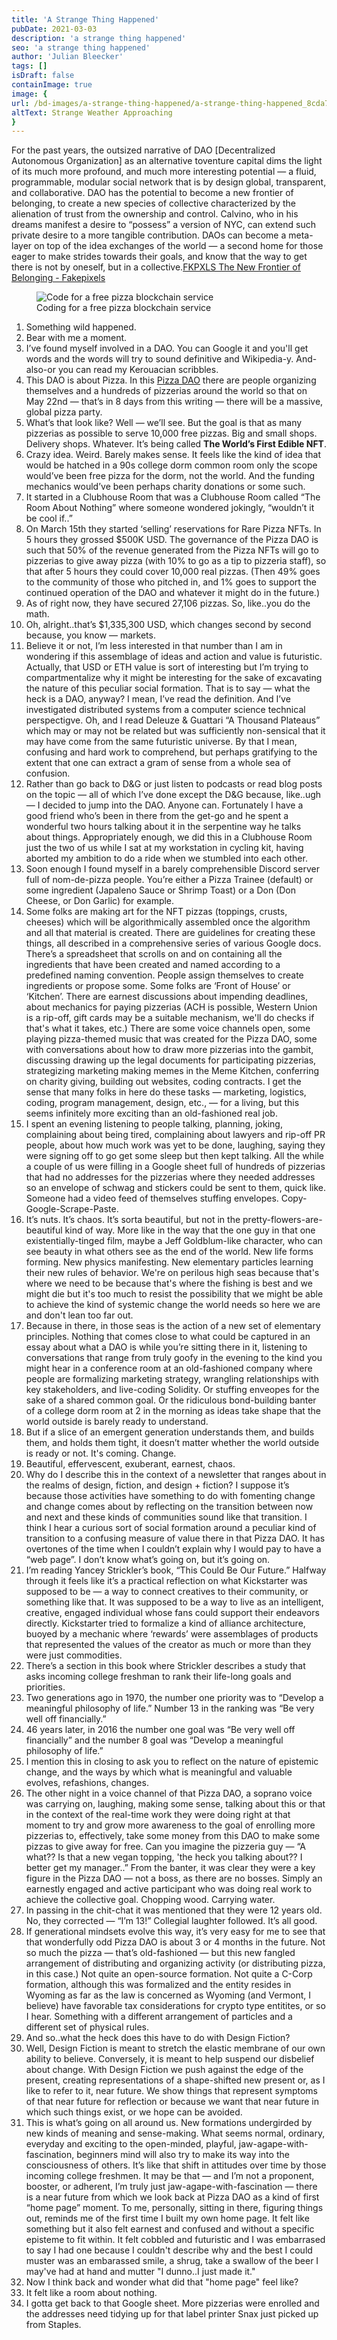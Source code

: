 ```yaml
---
title: 'A Strange Thing Happened'
pubDate: 2021-03-03
description: 'a strange thing happened'
seo: 'a strange thing happened'
author: 'Julian Bleecker'
tags: []
isDraft: false
containImage: true
image: {
url: /bd-images/a-strange-thing-happened/a-strange-thing-happened_8cda7cad-4568-44c0-918a-35718a303ffe.jpg,
altText: Strange Weather Approaching
}
---
```



For the past years, the outsized narrative of DAO [Decentralized Autonomous Organization] as an alternative toventure capital dims the light of its much more profound, and much more interesting potential — a fluid, programmable, modular social network that is by design global, transparent, and collaborative. DAO has the potential to become a new frontier of belonging, to create a new species of collective characterized by the alienation of trust from the ownership and control. Calvino, who in his dreams manifest a desire to “possess” a version of NYC, can extend such private desire to a more tangible contribution. DAOs can become a meta-layer on top of the idea exchanges of the world — a second home for those eager to make strides towards their goals, and know that the way to get there is not by oneself, but in a collective.[FKPXLS The New Frontier of Belonging - Fakepixels](https://fakepixels.substack.com/p/fkpxls-the-new-frontier-of-belonging)</slot>

<figure>
 <img src="https://buttondown-attachments.s3.amazonaws.com/images/116071ad-d802-4b69-958a-c9c09da26bae.png" alt="Code for a free pizza blockchain service">
 <figcaption>Coding for a free pizza blockchain service</figcaption>
</figure>

1. Something wild happened.
2. Bear with me a moment.
3. I’ve found myself involved in a DAO. You can Google it and you'll get words and the words will try to sound definitive and Wikipedia-y. And-also-or you can read my Kerouacian scribbles.
4. This DAO is about Pizza. In this [Pizza DAO](https://www.rarepizzas.com/) there are people organizing themselves and a hundreds of pizzerias around the world so that on May 22nd — that’s in 8 days from this writing — there will be a massive, global pizza party.
5. What’s that look like? Well — we’ll see. But the goal is that as many pizzerias as possible to serve 10,000 free pizzas. Big and small shops. Delivery shops. Whatever. It’s being called **The World’s First Edible NFT**.
6. Crazy idea. Weird. Barely makes sense. It feels like the kind of idea that would be hatched in a 90s college dorm common room only the scope would’ve been free pizza for the dorm, not the world. And the funding mechanics would’ve been perhaps charity donations or some such. 
7. It started in a Clubhouse Room that was a Clubhouse Room called “The Room About Nothing” where someone wondered jokingly, “wouldn’t it be cool if..”
8. On March 15th they started ‘selling’ reservations for Rare Pizza NFTs. In 5 hours they grossed $500K USD. The governance of the Pizza DAO is such that 50% of the revenue generated from the Pizza NFTs will go to pizzerias to give away pizza (with 10% to go as a tip to pizzeria staff), so that after 5 hours they could cover 10,000 real pizzas. (Then 49% goes to the community of those who pitched in, and 1% goes to support the continued operation of the DAO and whatever it might do in the future.)
9. As of right now, they have secured 27,106 pizzas. So, like..you do the math.
10. Oh, alright..that’s $1,335,300 USD, which changes second by second because, you know — markets.
11. Believe it or not, I’m less interested in that number than I am in wondering if this assemblage of ideas and action and value is futuristic. Actually, that USD or ETH value is sort of interesting but I’m trying to compartmentalize why it might be interesting for the sake of excavating the nature of this peculiar social formation. That is to say — what the heck is a DAO, anyway? I mean, I’ve read the definition. And I’ve investigated distributed systems from a computer science technical perspectigve. Oh, and I read Deleuze & Guattari “A Thousand Plateaus” which may or may not be related but was sufficiently non-sensical that it may have come from the same futuristic universe. By that I mean, confusing and hard work to comprehend, but perhaps gratifying to the extent that one can extract a gram of sense from a whole sea of confusion.
12. Rather than go back to D&G or just listen to podcasts or read blog posts on the topic — all of which I’ve done except the D&G because, like..ugh — I decided to jump into the DAO. Anyone can. Fortunately I have a good friend who’s been in there from the get-go and he spent a wonderful two hours talking about it in the serpentine way he talks about things. Appropriately enough, we did this in a Clubhouse Room just the two of us while I sat at my workstation in cycling kit, having aborted my ambition to do a ride when we stumbled into each other.
13. Soon enough I found myself in a barely comprehensible Discord server full of nom-de-pizza people. You’re either a Pizza Trainee (default) or some ingredient (Japaleno Sauce or Shrimp Toast) or a Don (Don Cheese, or Don Garlic) for example.
14. Some folks are making art for the NFT pizzas (toppings, crusts, cheeses) which will be algorithmically assembled once the algorithm and all that material is created. There are guidelines for creating these things, all described in a comprehensive series of various Google docs. There’s a spreadsheet that scrolls on and on containing all the ingredients that have been created and named according to a predefined naming convention. People assign themselves to create ingredients or propose some. Some folks are ‘Front of House’ or ‘Kitchen’. There are earnest discussions about impending deadlines, about mechanics for paying pizzerias (ACH is possible, Western Union is a rip-off, gift cards may be a suitable mechanism, we'll do checks if that's what it takes, etc.) There are some voice channels open, some playing pizza-themed music that was created for the Pizza DAO, some with conversations about how to draw more pizzerias into the gambit, discussing drawing up the legal documents for participating pizzerias, strategizing marketing making memes in the Meme Kitchen, conferring on charity giving, building out websites, coding contracts. I get the sense that many folks in here do these tasks — marketing, logistics, coding, program management, design, etc., — for a living, but this seems infinitely more exciting than an old-fashioned real job.
15. I spent an evening listening to people talking, planning, joking, complaining about being tired, complaining about lawyers and rip-off PR people, about how much work was yet to be done, laughing, saying they were signing off to go get some sleep but then kept talking. All the while a couple of us were filling in a Google sheet full of hundreds of pizzerias that had no addresses for the pizzerias where they needed addresses so an envelope of schwag and stickers could be sent to them, quick like. Someone had a video feed of themselves stuffing envelopes. Copy-Google-Scrape-Paste.
16. It’s nuts. It’s chaos. It’s sorta beautiful, but not in the pretty-flowers-are-beautiful kind of way. More like in the way that the one guy in that one existentially-tinged film, maybe a Jeff Goldblum-like character, who can see beauty in what others see as the end of the world. New life forms forming. New physics manifesting. New elementary particles learning their new rules of behavior. We're on perilous high seas because that's where we need to be because that's where the fishing is best and we might die but it's too much to resist the possibility that we might be able to achieve the kind of systemic change the world needs so here we are and don't lean too far out.
17. Because in there, in those seas is the action of a new set of elementary principles. Nothing that comes close to what could be captured in an essay about what a DAO is while you’re sitting there in it, listening to conversations that range from truly goofy in the evening to the kind you might hear in a conference room at an old-fashioned company where people are formalizing marketing strategy, wrangling relationships with key stakeholders, and live-coding Solidity. Or stuffing enveopes for the sake of a shared common goal. Or the ridiculous bond-building banter of a college dorm room at 2 in the morning as ideas take shape that the world outside is barely ready to understand. 
18. But if a slice of an emergent generation understands them, and builds them, and holds them tight, it doesn’t matter whether the world outside is ready or not. It's coming. Change.
19. Beautiful, effervescent, exuberant, earnest, chaos.
20. Why do I describe this in the context of a newsletter that ranges about in the realms of design, fiction, and design + fiction? I suppose it’s because those activities have something to do with fomenting change and change comes about by reflecting on the transition between now and next and these kinds of communities sound like that transition. I think I hear a curious sort of social formation around a peculiar kind of transition to a confusing measure of value there in that Pizza DAO. It has overtones of the time when I couldn’t explain why I would pay to have a “web page”. I don’t know what’s going on, but it’s going on.
21. I’m reading Yancey Strickler’s book, “This Could Be Our Future.” Halfway through it feels like it’s a practical reflection on what Kickstarter was supposed to be — a way to connect creatives to their community, or something like that. It was supposed to be a way to live as an intelligent, creative, engaged individual whose fans could support their endeavors directly. Kickstarter tried to formalize a kind of alliance architecture, buoyed by a mechanic where ‘rewards’ were assemblages of products that represented the values of the creator as much or more than they were just commodities.
22. There’s a section in this book where Strickler describes a study that asks incoming college freshman to rank their life-long goals and priorities. 
23. Two generations ago in 1970, the number one priority was to “Develop a meaningful philosophy of life.” Number 13 in the ranking was “Be very well off financially.” 
24. 46 years later, in 2016 the number one goal was “Be very well off financially” and the number 8 goal was “Develop a meaningful philosophy of life.” 
25. I mention this in closing to ask you to reflect on the nature of epistemic change, and the ways by which what is meaningful and valuable evolves, refashions, changes.
26. The other night in a voice channel of that Pizza DAO, a soprano voice was carrying on, laughing, making some sense, talking about this or that in the context of the real-time work they were doing right at that moment to try and grow more awareness to the goal of enrolling more pizzerias to, effectively, take some money from this DAO to make some pizzas to give away for free. Can you imagine the pizzeria guy — “A what?? Is that a new vegan topping, 'the heck you talking about?? I better get my manager..”  From the banter, it was clear they were a key figure in the Pizza DAO — not a boss, as there are no bosses. Simply an earnestly engaged and active participant who was doing real work to achieve the collective goal. Chopping wood. Carrying water. 
27. In passing in the chit-chat it was mentioned that they were 12 years old. No, they corrected — “I’m 13!” Collegial laughter followed. It’s all good.
28. If generational mindsets evolve this way, it’s very easy for me to see that that wonderfully odd Pizza DAO is about 3 or 4 months in the future. Not so much the pizza — that’s old-fashioned — but this new fangled arrangement of distributing and organizing activity (or distributing pizza, in this case.) Not quite an open-source formation. Not quite a C-Corp formation, although this was formalized and the entity resides in Wyoming as far as the law is concerned as Wyoming (and Vermont, I believe) have favorable tax considerations for crypto type entitites, or so I hear. Something with a different arrangement of particles and a different set of physical rules.
29. And so..what the heck does this have to do with Design Fiction?
30. Well, Design Fiction is meant to stretch the elastic membrane of our own ability to believe. Conversely, it is meant to help suspend our disbelief about change. With Design Fiction we push against the edge of the present, creating representations of a shape-shifted new present or, as I like to refer to it, near future. We show things that represent symptoms of that near future for reflection or because we want that near future in which such things exist, or we hope can be avoided. 
31. This is what’s going on all around us. New formations undergirded by new kinds of meaning and sense-making. What seems normal, ordinary, everyday and exciting to the open-minded, playful, jaw-agape-with-fascination, beginners mind will also try to make its way into the consciousness of others. It’s like that shift in attitudes over time by those incoming college freshmen. It may be that — and I’m not a proponent, booster, or adherent, I’m truly just jaw-agape-with-fascination — there is a near future from which we look back at Pizza DAO as a kind of first “home page” moment. To me, personally, sitting in there, figuring things out, reminds me of the first time I built my own home page. It felt like something but it also felt earnest and confused and without a specific episteme to fit within. It felt cobbled and futuristic and I was embarrased to say I had one because I couldn't describe why and the best I could muster was an embarassed smile, a shrug, take a swallow of the beer I may've had at hand and mutter "I dunno..I just made it."
32. Now I think back and wonder what did that "home page" feel like? 
33. It felt like a room about nothing.
34. I gotta get back to that Google sheet. More pizzerias were enrolled and the addresses need tidying up for that label printer Snax just picked up from Staples.